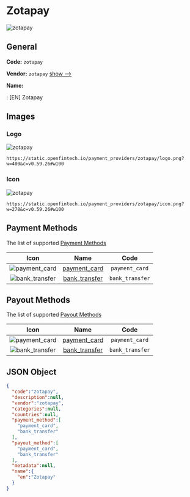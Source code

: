 
# Zotapay 
![zotapay](https://static.openfintech.io/payment_providers/zotapay/logo.png?w=400&c=v0.59.26#w100)  

## General 
 
**Code:** `zotapay` 
 
**Vendor:** `zotapay` [show -->](/vendors/zotapay/) 
 
**Name:** 
 
:	[EN] Zotapay 
 

## Images 

### Logo 
 
![zotapay](https://static.openfintech.io/payment_providers/zotapay/logo.png?w=400&c=v0.59.26#w100)  

```
https://static.openfintech.io/payment_providers/zotapay/logo.png?w=400&c=v0.59.26#w100
```  

### Icon 
 
![zotapay](https://static.openfintech.io/payment_providers/zotapay/icon.png?w=278&c=v0.59.26#w100)  

```
https://static.openfintech.io/payment_providers/zotapay/icon.png?w=278&c=v0.59.26#w100
```  

## Payment Methods 
 
The list of supported [Payment Methods](/payment-methods/) 

|Icon|Name|Code| 
|:---:|:---:|:---:| 
|![payment_card](https://static.openfintech.io/payment_methods/payment_card/icon.svg?w=278&c=v0.59.26#w100) |[payment_card](/payment-methods/payment_card/)|`payment_card`| 
|![bank_transfer](https://static.openfintech.io/payment_methods/bank_transfer/icon.svg?w=278&c=v0.59.26#w100) |[bank_transfer](/payment-methods/bank_transfer/)|`bank_transfer`| 
 

## Payout Methods 
 
The list of supported [Payout Methods](/payout-methods/) 

|Icon|Name|Code| 
|:---:|:---:|:---:| 
|![payment_card](https://static.openfintech.io/payout_methods/payment_card/icon.svg?w=278&c=v0.59.26#w40) |[payment_card](payout-methodspayment_card/)|`payment_card`| 
|![bank_transfer](https://static.openfintech.io/payout_methods/bank_transfer/icon.svg?w=278&c=v0.59.26#w40) |[bank_transfer](payout-methodsbank_transfer/)|`bank_transfer`| 
 

## JSON Object 

```json
{
  "code":"zotapay",
  "description":null,
  "vendor":"zotapay",
  "categories":null,
  "countries":null,
  "payment_method":[
    "payment_card",
    "bank_transfer"
  ],
  "payout_method":[
    "payment_card",
    "bank_transfer"
  ],
  "metadata":null,
  "name":{
    "en":"Zotapay"
  }
}
```  
